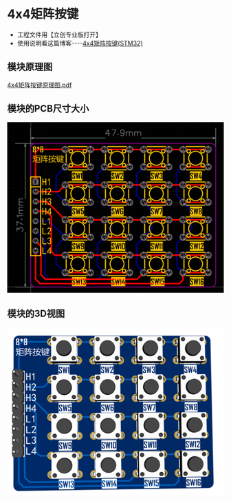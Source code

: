 # 4x4矩阵按键

- 工程文件用【立创专业版打开】
- 使用说明看这篇博客----[4x4矩阵按键(STM32)](https://blog.csdn.net/2301_76726104/article/details/139574180?ops_request_misc=%257B%2522request%255Fid%2522%253A%2522f7500763d426c9d76690805d7d8e90ee%2522%252C%2522scm%2522%253A%252220140713.130102334..%2522%257D&request_id=f7500763d426c9d76690805d7d8e90ee&biz_id=0&utm_medium=distribute.pc_search_result.none-task-blog-2~all~top_positive~default-1-139574180-null-null.142^v102^pc_search_result_base2&utm_term=%E7%9F%A9%E9%98%B5%E6%8C%89%E9%94%AE&spm=1018.2226.3001.4187)

## 模块原理图

[4x4矩阵按键原理图.pdf](https://github.com/CSUST-IOTQRS/PCB-Design/blob/main/4x4%E7%9F%A9%E9%98%B5%E6%8C%89%E9%94%AE/4x4%E7%9F%A9%E9%98%B5%E6%8C%89%E9%94%AE%E5%8E%9F%E7%90%86%E5%9B%BE.pdf)

## 模块的PCB尺寸大小

![4x4矩阵按键PCB-尺寸图.png](https://github.com/CSUST-IOTQRS/PCB-Design/blob/main/4x4%E7%9F%A9%E9%98%B5%E6%8C%89%E9%94%AE/4x4%E7%9F%A9%E9%98%B5%E6%8C%89%E9%94%AEPCB-%E5%B0%BA%E5%AF%B8%E5%9B%BE.png)

## 模块的3D视图

![4x4矩阵按键PCB-3D视图.png](https://github.com/CSUST-IOTQRS/PCB-Design/blob/main/4x4%E7%9F%A9%E9%98%B5%E6%8C%89%E9%94%AE/4x4%E7%9F%A9%E9%98%B5%E6%8C%89%E9%94%AEPCB-3D%E8%A7%86%E5%9B%BE.png)

